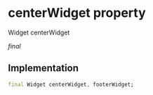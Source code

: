 


# centerWidget property






Widget centerWidget
  
_final_






## Implementation

```dart
final Widget centerWidget, footerWidget;


```







